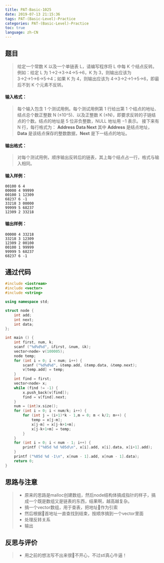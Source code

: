 ```yaml
---
title: PAT-Basic-1025
date: 2019-07-13 21:15:36
tags: PAT-(Basic-Level)-Practice
categories: PAT-(Basic-Level)-Practice
toc: true
language: zh-CN
---
```


## 题目
>给定一个常数 K 以及一个单链表 L，请编写程序将 L 中每 K 个结点反转。例如：给定 L 为 1→2→3→4→5→6，K 为 3，则输出应该为 3→2→1→6→5→4；如果 K 为 4，则输出应该为 4→3→2→1→5→6，即最后不到 K 个元素不反转。
#### 输入格式：
>每个输入包含 1 个测试用例。每个测试用例第 1 行给出第 1 个结点的地址、结点总个数正整数 N (≤10^5)、以及正整数 K (≤N)，即要求反转的子链结点的个数。结点的地址是 5 位非负整数，NULL 地址用 −1 表示。
>接下来有 N 行，每行格式为：
>**Address Data Next**
其中 **Address** 是结点地址，**Data** 是该结点保存的整数数据，**Next** 是下一结点的地址。
#### 输出格式：
>对每个测试用例，顺序输出反转后的链表，其上每个结点占一行，格式与输入相同。
#### 输入样例：
    00100 6 4
    00000 4 99999
    00100 1 12309
    68237 6 -1
    33218 3 00000
    99999 5 68237
    12309 2 33218
#### 输出样例：
    00000 4 33218
    33218 3 12309
    12309 2 00100
    00100 1 99999
    99999 5 68237
    68237 6 -1
## 通过代码
```c++
#include <iostream>
#include <vector>
#include <string>

using namespace std;

struct node {
    int add;
    int next;
    int data;
};

int main () {
    int first, num, k;
    scanf ("%d%d%d", &first, &num, &k);
    vector<node> v(100005);
    node temp;
    for (int i = 0; i < num; i++) {
        scanf ("%d%d%d", &temp.add, &temp.data, &temp.next);
        v[temp.add] = temp;
    }
    int find = first;
    vector<node> x;
    while (find != -1) {
        x.push_back(v[find]);
        find = v[find].next;
    }
    num = (int)x.size();
    for (int i = 0; i < num/k; i++) {
        for (int j = (i+1)*k - 1,m = 0; m < k/2; m++) {
            temp = x[j-m];
            x[j-m] = x[j-k+1+m];
            x[j-k+1+m] = temp;
        }
    }
    for (int i = 0; i < num - 1; i++) {
        printf ("%05d %d %05d\n", x[i].add, x[i].data, x[i+1].add);
    }
    printf ("%05d %d -1\n", x[num - 1].add, x[num - 1].data);
    return 0;
}
```

## 思路与注意
>* 原来的思路是malloc创建数组，然后node结构体搞成指针的样子，搞成一个既是数组又是链表的东西，结果啊，越高越复杂。
>* 搞一个vector数组，用于查表，把地址作为引索
>* 然后根据首地址一直查找到结束，按顺序搞到一个vector里面
>* 处理反转关系
>* 输出
## 反思与评价
>* 用之前的想法写不出来很不开心，不过stl真心牛逼！
